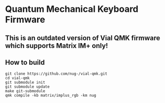 # Quantum Mechanical Keyboard Firmware

## This is an outdated version of Vial QMK firmware which supports Matrix IM+ only!

## How to build

```
git clone https://github.com/nug-/vial-qmk.git
cd vial-qmk
git submodule init
git submodule update
make git-submodule
qmk compile -kb matrix/implus_rgb -km nug
```
